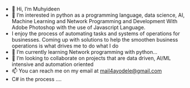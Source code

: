 - 👋 Hi, I’m Muhyideen
- 👀 I’m interested in python as a programming language, data science, AI, Machine Learning and Network Programming and Development With Adobe Photoshop with the use of Javascript Language. 
- I enjoy the process of automating tasks and systems of operations for businesses. Coming up with solutions to help the smoothen business operations is what drives me to do what I do 
- 🌱 I’m currently learning Network programming with python...
- 💞️ I’m looking to collaborate on projects that are data driven, AI/ML intensive and automation oriented
- 📫 You can reach me on my email at mail4ayodele@gmail.com
- C# in the process ....

<!---
JIMOHMA/JIMOHMA is a ✨ special ✨ repository because its `README.md` (this file) appears on your GitHub profile.
You can click the Preview link to take a look at your changes.
--->
